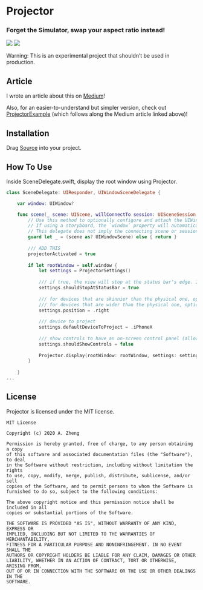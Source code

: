 # Projector
### Forget the Simulator, swap your aspect ratio instead!

![](https://miro.medium.com/max/1000/1*Zo12BU5aQg5S96jQeHCfwA.png)
![](https://raw.githubusercontent.com/aheze/DeveloperAssets/master/AdvancedProjector.png)


Warning: This is an experimental project that shouldn’t be used in production.

## Article
I wrote an article about this on [Medium](https://medium.com/macoclock/test-your-app-on-different-screen-sizes-without-the-simulator-ce1ebfdfac22?source=friends_link&sk=db88b92c6cbb4bc1675da8e7d3cb54f6)!

Also, for an easier-to-understand but simpler version, check out [ProjectorExample](https://github.com/aheze/ProjectorExample) (which follows along the Medium article linked above)!

## Installation
Drag [Source](https://github.com/aheze/Projector/tree/master/Projector/Source) into your project.

## How To Use
Inside SceneDelegate.swift, display the root window using Projector.

```Swift
class SceneDelegate: UIResponder, UIWindowSceneDelegate {

    var window: UIWindow?

    func scene(_ scene: UIScene, willConnectTo session: UISceneSession, options connectionOptions: UIScene.ConnectionOptions) {
        // Use this method to optionally configure and attach the UIWindow `window` to the provided UIWindowScene `scene`.
        // If using a storyboard, the `window` property will automatically be initialized and attached to the scene.
        // This delegate does not imply the connecting scene or session are new (see `application:configurationForConnectingSceneSession` instead).
        guard let _ = (scene as? UIWindowScene) else { return }
        
        /// ADD THIS
        projectorActivated = true
        
        if let rootWindow = self.window {
            let settings = ProjectorSettings()
            
            /// if true, the view will stop at the status bar's edge. If false, the view will go under the status bar.
            settings.shouldStopAtStatusBar = true
            
            /// for devices that are skinnier than the physical one, options are .left, .centered, ,right.
            /// for devices that are wider than the physical one, options are .top, .centered, ,bottom.
            settings.position = .right 
            
            /// device to project
            settings.defaultDeviceToProject = .iPhoneX
            
            /// show controls to have an on-screen control panel (allow to edit settings.position and settings.defaultDeviceToProject )
            settings.shouldShowControls = false
            
            Projector.display(rootWindow: rootWindow, settings: settings)
        }
        
    }
...
```

## License
Projector is licensed under the MIT license.

```
MIT License

Copyright (c) 2020 A. Zheng

Permission is hereby granted, free of charge, to any person obtaining a copy
of this software and associated documentation files (the "Software"), to deal
in the Software without restriction, including without limitation the rights
to use, copy, modify, merge, publish, distribute, sublicense, and/or sell
copies of the Software, and to permit persons to whom the Software is
furnished to do so, subject to the following conditions:

The above copyright notice and this permission notice shall be included in all
copies or substantial portions of the Software.

THE SOFTWARE IS PROVIDED "AS IS", WITHOUT WARRANTY OF ANY KIND, EXPRESS OR
IMPLIED, INCLUDING BUT NOT LIMITED TO THE WARRANTIES OF MERCHANTABILITY,
FITNESS FOR A PARTICULAR PURPOSE AND NONINFRINGEMENT. IN NO EVENT SHALL THE
AUTHORS OR COPYRIGHT HOLDERS BE LIABLE FOR ANY CLAIM, DAMAGES OR OTHER
LIABILITY, WHETHER IN AN ACTION OF CONTRACT, TORT OR OTHERWISE, ARISING FROM,
OUT OF OR IN CONNECTION WITH THE SOFTWARE OR THE USE OR OTHER DEALINGS IN THE
SOFTWARE.
```
